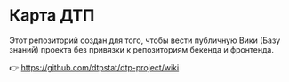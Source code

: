 # Карта ДТП

Этот репозиторий создан для того, чтобы вести публичную Вики (Базу знаний) проекта без привязки к репозиториям бекенда и фронтенда.

👉 https://github.com/dtpstat/dtp-project/wiki
